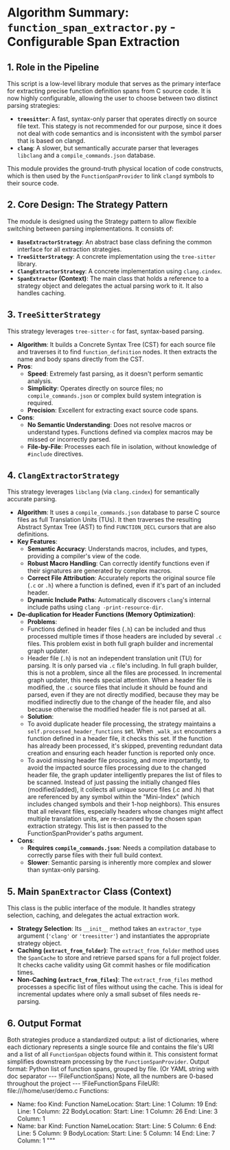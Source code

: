 # Algorithm Summary: `function_span_extractor.py` - Configurable Span Extraction

## 1. Role in the Pipeline

This script is a low-level library module that serves as the primary interface for extracting precise function definition spans from C source code. It is now highly configurable, allowing the user to choose between two distinct parsing strategies:

*   **`treesitter`**: A fast, syntax-only parser that operates directly on source file text. This stategy is not recommended for our purpose, since it does not deal with code semantics and is inconsistent with the symbol parser that is based on clangd.
*   **`clang`**: A slower, but semantically accurate parser that leverages `libclang` and a `compile_commands.json` database.

This module provides the ground-truth physical location of code constructs, which is then used by the `FunctionSpanProvider` to link `clangd` symbols to their source code.

## 2. Core Design: The Strategy Pattern

The module is designed using the Strategy pattern to allow flexible switching between parsing implementations. It consists of:

*   **`BaseExtractorStrategy`**: An abstract base class defining the common interface for all extraction strategies.
*   **`TreeSitterStrategy`**: A concrete implementation using the `tree-sitter` library.
*   **`ClangExtractorStrategy`**: A concrete implementation using `clang.cindex`.
*   **`SpanExtractor` (Context)**: The main class that holds a reference to a strategy object and delegates the actual parsing work to it. It also handles caching.

## 3. `TreeSitterStrategy`

This strategy leverages `tree-sitter-c` for fast, syntax-based parsing.

*   **Algorithm**: It builds a Concrete Syntax Tree (CST) for each source file and traverses it to find `function_definition` nodes. It then extracts the name and body spans directly from the CST.
*   **Pros**:
    *   **Speed**: Extremely fast parsing, as it doesn't perform semantic analysis.
    *   **Simplicity**: Operates directly on source files; no `compile_commands.json` or complex build system integration is required.
    *   **Precision**: Excellent for extracting exact source code spans.
*   **Cons**:
    *   **No Semantic Understanding**: Does not resolve macros or understand types. Functions defined via complex macros may be missed or incorrectly parsed.
    *   **File-by-File**: Processes each file in isolation, without knowledge of `#include` directives.

## 4. `ClangExtractorStrategy`

This strategy leverages `libclang` (via `clang.cindex`) for semantically accurate parsing.

*   **Algorithm**: It uses a `compile_commands.json` database to parse C source files as full Translation Units (TUs). It then traverses the resulting Abstract Syntax Tree (AST) to find `FUNCTION_DECL` cursors that are also definitions.
*   **Key Features**:
    *   **Semantic Accuracy**: Understands macros, includes, and types, providing a compiler's view of the code.
    *   **Robust Macro Handling**: Can correctly identify functions even if their signatures are generated by complex macros.
    *   **Correct File Attribution**: Accurately reports the original source file (`.c` or `.h`) where a function is defined, even if it's part of an included header.
    *   **Dynamic Include Paths**: Automatically discovers `clang`'s internal include paths using `clang -print-resource-dir`.
*   **De-duplication for Header Functions (Memory Optimization)**:
    *   **Problems**: 
	* Functions defined in header files (`.h`) can be included and thus processed multiple times if those headers are included by several `.c` files. This problem exist in both full graph builder and incremental graph updater.
	* Header file (`.h`) is not an independent translation unit (TU) for parsing. It is only parsed via `.c` file's including. In full graph builder, this is not a problem, since all the files are processed. In incremental graph updater, this needs special attention. When a header file is modified, the `.c` source files that include it should be found and parsed, even if they are not directly modified, because they may be modified indirectly due to the change of the header file, and also because otherwise the modified header file is not parsed at all. 
    *   **Solution**: 
	* To avoid duplicate header file processing, the strategy maintains a `self.processed_header_functions` set. When `_walk_ast` encounters a function defined in a header file, it checks this set. If the function has already been processed, it's skipped, preventing redundant data creation and ensuring each header function is reported only once.
	* To avoid missing header file procssing, and more importantly, to avoid the impacted source files processing due to the changed header file, the graph updater intelligently prepares the list of files to be scanned. Instead of just passing the initially changed files (modified/added), it collects all unique source files (.c and .h) that are referenced by any symbol within the "Mini-Index" (which includes changed symbols and their 1-hop neighbors). This ensures that all relevant files, especially headers whose changes might affect multiple translation units, are re-scanned by the chosen span extraction strategy. This list is then passed to the FunctionSpanProvider's paths argument. 
*   **Cons**:
    *   **Requires `compile_commands.json`**: Needs a compilation database to correctly parse files with their full build context.
    *   **Slower**: Semantic parsing is inherently more complex and slower than syntax-only parsing.

## 5. Main `SpanExtractor` Class (Context)

This class is the public interface of the module. It handles strategy selection, caching, and delegates the actual extraction work.

*   **Strategy Selection**: Its `__init__` method takes an `extractor_type` argument (`'clang'` or `'treesitter'`) and instantiates the appropriate strategy object.
*   **Caching (`extract_from_folder`)**: The `extract_from_folder` method uses the `SpanCache` to store and retrieve parsed spans for a full project folder. It checks cache validity using Git commit hashes or file modification times.
*   **Non-Caching (`extract_from_files`)**: The `extract_from_files` method processes a specific list of files without using the cache. This is ideal for incremental updates where only a small subset of files needs re-parsing.

## 6. Output Format

Both strategies produce a standardized output: a list of dictionaries, where each dictionary represents a single source file and contains the file's URI and a list of all `FunctionSpan` objects found within it. This consistent format simplifies downstream processing by the `FunctionSpanProvider`.
Output format: Python list of function spans, grouped by file. (Or YAML string with doc separator --- !FileFunctionSpans)
Note, all the numbers are 0-based throughout the project
--- !FileFunctionSpans
FileURI: file:///home/user/demo.c
Functions:
  - Name: foo
    Kind: Function
    NameLocation:
      Start:
        Line: 1
        Column: 19
      End:
        Line: 1
        Column: 22
    BodyLocation:
      Start:
        Line: 1
        Column: 26
      End:
        Line: 3
        Column: 1
  - Name: bar
    Kind: Function
    NameLocation:
      Start:
        Line: 5
        Column: 6
      End:
        Line: 5
        Column: 9
    BodyLocation:
      Start:
        Line: 5
        Column: 14
      End:
        Line: 7
        Column: 1
"""

